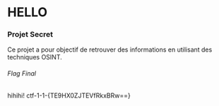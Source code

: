 # HELLO

### Projet Secret

Ce projet a pour objectif de retrouver des informations en utilisant des techniques OSINT.

###### Flag Final

hihihi! ctf-1-1-{TE9HX0ZJTEVfRkxBRw==}
